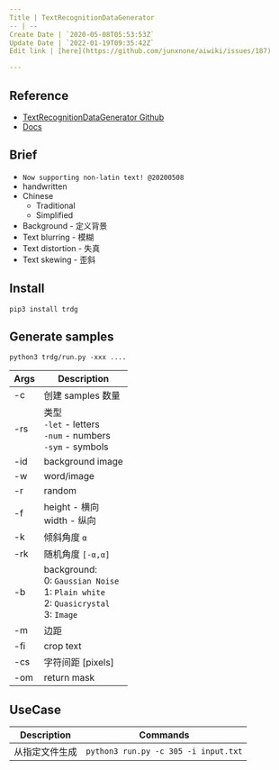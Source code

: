 ```yaml
---
Title | TextRecognitionDataGenerator
-- | --
Create Date | `2020-05-08T05:53:53Z`
Update Date | `2022-01-19T09:35:42Z`
Edit link | [here](https://github.com/junxnone/aiwiki/issues/187)

---
```

## Reference
- [TextRecognitionDataGenerator Github](https://github.com/Belval/TextRecognitionDataGenerator/)
- [Docs](https://textrecognitiondatagenerator.readthedocs.io/en/latest/index.html)

## Brief
- `Now supporting non-latin text! @20200508`
- handwritten 
- Chinese
  - Traditional
  - Simplified
- Background - 定义背景
- Text blurring - 模糊
- Text distortion - 失真
- Text skewing - 歪斜

## Install
```
pip3 install trdg
```

## Generate samples

```
python3 trdg/run.py -xxx ....
```
Args | Description
-- | --
-c | 创建 samples 数量
-rs | 类型<br>`-let` - letters<br>`-num` - numbers<br>`-sym` - symbols
-id | background image
-w | word/image
-r | random
-f | height - 横向<br>width - 纵向
-k | 倾斜角度 `α`
-rk | 随机角度 `[-α,α]` 
-b | background: <br>0: `Gaussian Noise`<br>1: `Plain white`<br>2: `Quasicrystal`<br>3: `Image`
-m | 边距
-fi | crop text
-cs | 字符间距 [pixels]
-om | return mask


## UseCase

Description | Commands
-- | --
从指定文件生成 | `python3 run.py -c 305 -i input.txt`

